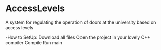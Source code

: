 # AccessLevels
A system for regulating the operation of doors at the university based on access levels


-How to SetUp:
Download all files
Open the project in your lovely C++ compiler
Compile 
Run main
